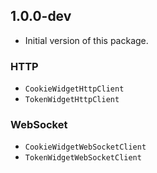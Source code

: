 ## 1.0.0-dev

- Initial version of this package.

### HTTP

- `CookieWidgetHttpClient`
- `TokenWidgetHttpClient`

### WebSocket

- `CookieWidgetWebSocketClient`
- `TokenWidgetWebSocketClient`
